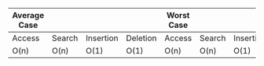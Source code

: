 | Average Case |          |            |          | Worst Case   |          |            |          |
| ------------ | -------- | ---------- | -------- | ------------ | -------- | ---------- | -------- |
| Access       | Search   | Insertion  | Deletion | Access       | Search   | Insertion  | Deletion |   
| O(n)         | O(n)     | O(1)       | O(1)     | O(n)         | O(n)     | O(1)       | O(1)     |
